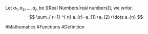 Let $a_{1},a_{2},\dots,a_{n}$ be [[Real Numbers|real numbers]], we write:
$$
\sum_{ r=1} ^{ n}  a_{r}=a_{1}+a_{2}+\dots a_{n}
$$

#Mathematics #Functions #Definition 